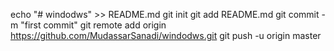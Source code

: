 echo "# windodws" >> README.md
  git init
  git add README.md
  git commit -m "first commit"
  git remote add origin https://github.com/MudassarSanadi/windodws.git
  git push -u origin master
  
